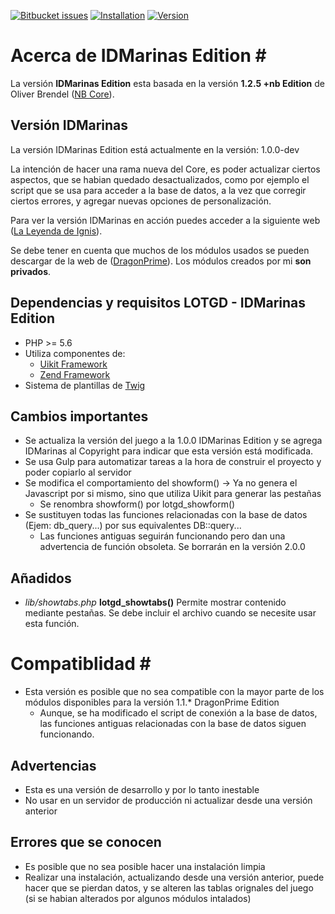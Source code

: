 [![Bitbucket issues](https://img.shields.io/bitbucket/issues/idmarinas/lotgd-juego.svg?maxAge=2592000)]()
[![Installation](https://img.shields.io/badge/install-fail-red.svg?maxAge=2592000)]()
[![Version](https://img.shields.io/badge/version-1.0.0-red.svg?maxAge=2592000)]()

# Acerca de IDMarinas Edition #

La versión **IDMarinas Edition** esta basada en la versión **1.2.5 +nb Edition** de Oliver Brendel ([NB Core](http://nb-core.org)).


## Versión IDMarinas ##

La versión IDMarinas Edition está actualmente en la versión: 1.0.0-dev

La intención de hacer una rama nueva del Core, es poder actualizar ciertos aspectos, que se habian quedado desactualizados, como por ejemplo el script que se usa para acceder a la base de datos, a la vez que corregir ciertos errores, y agregar nuevas opciones de personalización.

Para ver la versión IDMarinas en acción puedes acceder a la siguiente web ([La Leyenda de Ignis](http://dragonverde.infommo.es)).

Se debe tener en cuenta que muchos de los módulos usados se pueden descargar de la web de ([DragonPrime](http://dragonprime.net)). Los módulos creados por mi **son privados**.

## Dependencias y requisitos LOTGD - IDMarinas Edition ##
* PHP >= 5.6
* Utiliza componentes de:
	* [Uikit Framework](http://getuikit.com)
	* [Zend Framework](https://zendframework.github.io)
* Sistema de plantillas de [Twig](http://twig.sensiolabs.org)

## Cambios importantes ##
* Se actualiza la versión del juego a la 1.0.0 IDMarinas Edition y se agrega IDMarinas al Copyright para indicar que esta versión está modificada.
* Se usa Gulp para automatizar tareas a la hora de construir el proyecto y poder copiarlo al servidor
* Se modifica el comportamiento del showform() -> Ya no genera el Javascript por si mismo, sino que utiliza Uikit para generar las pestañas
	* Se renombra showform() por lotgd_showform()
* Se sustituyen todas las funciones relacionadas con la base de datos (Ejem: db_query...) por sus equivalentes DB::query...
	* Las funciones antiguas seguirán funcionando pero dan una advertencia de función obsoleta. Se borrarán en la versión 2.0.0

## Añadidos ##
* *lib/showtabs.php* **lotgd_showtabs()** Permite mostrar contenido mediante pestañas. Se debe incluir el archivo cuando se necesite usar esta función.


# Compatiblidad #
* Esta versión es posible que no sea compatible con la mayor parte de los módulos disponibles para la versión 1.1.* DragonPrime Edition
	* Aunque, se ha modificado el script de conexión a la base de datos, las funciones antiguas relacionadas con la base de datos siguen funcionando.

## Advertencias ##
* Esta es una versión de desarrollo y por lo tanto inestable
* No usar en un servidor de producción ni actualizar desde una versión anterior

## Errores que se conocen ##
* Es posible que no sea posible hacer una instalación limpia
* Realizar una instalación, actualizando desde una versión anterior, puede hacer que se pierdan datos, y se alteren las tablas orignales del juego (si se habian alterados por algunos módulos intalados)
